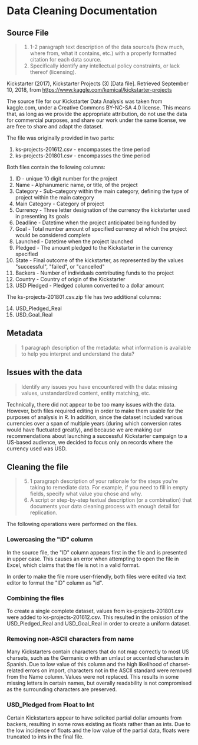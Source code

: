 # Data Cleaning Documentation

## Source File
> 1. 1-2 paragraph text description of the data source/s (how much, where from, what it
contains, etc.) with a properly formatted citation for each data source.
> 2. Specifically identify any intellectual policy constraints, or lack thereof (licensing).

Kickstarter (2017), Kickstarter Projects (3) [Data file]. Retrieved September 10, 2018, from https://www.kaggle.com/kemical/kickstarter-projects

The source file for our Kickstarter Data Analysis was taken from kaggle.com, under a Creative Commons BY-NC-SA 4.0 license. This means that, as long as we provide the appropriate attribution, do not use the data for commercial purposes, and share our work under the same license, we are free to share and adapt the dataset.

The file was originally provided in two parts:

1. ks-projects-201612.csv - encompasses the time period 
2. ks-projects-201801.csv - encompasses the time period 

Both files contain the following columns:
1. ID - unique 10 digit number for the project
2. Name - Alphanumeric name, or title, of the project
3. Category - Sub-category within the main category, defining the type of project within the main category
4. Main Category - Category of project
5. Currency - Three letter designation of the currency the kickstarter used in presenting its goals
6. Deadline - Datetime when the project anticipated being funded by
7. Goal - Total number amount of specified currency at which the project would be considered complete
8. Launched - Datetime when the project launched
9. Pledged - The amount pledged to the Kickstarter in the currency specified
10. State - Final outcome of the kickstarter, as represented by the values "successful", "failed", or "cancelled"
11. Backers - Number of individuals contributing funds to the project
12. Country - Country of origin of the Kickstarter
13. USD Pledged - Pledged column converted to a dollar amount

The ks-projects-201801.csv.zip file has two additional columns:

14. USD_Pledged_Real
15. USD_Goal_Real

## Metadata
> 1 paragraph description of the metadata: what information is available to help you
interpret and understand the data?

## Issues with the data
> Identify any issues you have encountered with the data: missing values, unstandardized content, entity matching, etc.

Technically, there did not appear to be too many issues with the data.  However, both files required editing in order to make them usable for the purposes of analysis in R.  In addition, since the dataset included various currencies over a span of multiple years (during which conversion rates would have fluctuated greatly), and because we are making our recommendations about launching a successful Kickstarter campaign to a US-based audience, we decided to focus only on records where the currency used was USD.  

## Cleaning the file
> 5. 1 paragraph description of your rationale for the steps you're taking to remediate data. For example, if you need to fill in empty fields, specify what value you chose and why.
> 6. A script or step-by-step textual description (or a combination) that documents your data cleaning process with enough detail for replication.  

The following operations were performed on the files.

### Lowercasing the "ID" column
In the source file, the "ID" column appears first in the file and is presented in upper case. This causes an error when attempting to open the file in Excel, which claims that the file is not in a valid format. 

In order to make the file more user-friendly, both files were edited via text editor to format the "ID" column as "id". 

### Combining the files
To create a single complete dataset, values from ks-projects-201801.csv were added to ks-projects-201612.csv. This resulted in the omission of the USD_Pledged_Real and USD_Goal_Real in order to create a uniform dataset.

### Removing non-ASCII characters from name
Many Kickstarters contain characters that do not map correctly to most US charsets, such as the Germanic o with an umlaut or accented characters in Spanish. Due to low value of this column and the high likelihood of charset-related errors on import, characters not in the ASCII standard were removed from the Name column. Values were not replaced. This results in some missing letters in certain names, but overally readability is not compromised as the surrounding characters are preserved. 

### USD_Pledged from Float to Int
Certain Kickstarters appear to have solicited partial dollar amounts from backers, resulting in some rows existing as floats rather than as ints. Due to the low incidence of floats and the low value of the partial data, floats were truncated to ints in the final file. 
